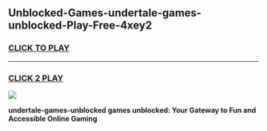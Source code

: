 
## Unblocked-Games-undertale-games-unblocked-Play-Free-4xey2
<h3>
<a href="https://premium76.site?title=undertale-games-unblocked&ref=19M">CLICK TO PLAY</a></h3>
<hr>

<h3>
<a href="https://premium76.site?title=undertale-games-unblocked&ref=19M">CLICK 2 PLAY</a>
  
</h3>

<a href="https://premium76.site?title=undertale-games-unblocked&ref=19M"><img src="https://clearcache.store/games.png"></a>


**undertale-games-unblocked games unblocked: Your Gateway to Fun and Accessible Online Gaming**

